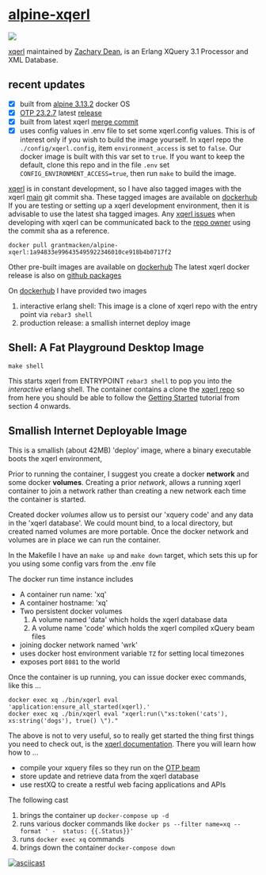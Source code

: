 # [alpine-xqerl](https://github.com/grantmacken/alpine-xqerl)

[![](https://github.com/grantmacken/alpine-xqerl/workflows/CI/badge.svg)](https://github.com/grantmacken/alpine-xqerl/actions)

 [xqerl](https://zadean.github.io/xqerl)
 maintained by 
 [Zachary Dean](https://github.com/zadean),
 is an Erlang XQuery 3.1 Processor and XML Database.

## recent updates
 - [x] built from [alpine 3.13.2](https://hub.docker.com/_/alpine) docker OS
 - [x] [OTP 23.2.7](https://hub.docker.com/_/erlang) latest [release](https://github.com/erlang/otp/releases)
 - [x] built from latest xqerl 
 [merge commit](https://api.github.com/repos/zadean/xqerl/git/commits/1a94833e996435495922346010ce918b4b0717f2)
 - [x] uses config values in .env file to set some xqerl.config values. This is of interest only if you wish to build the image
   yourself. In xqerl repo the  `./config/xqerl.config`, item `environment_access` is set to `false`. Our docker image
   is built with this var set to `true`. If you want to keep the default, clone this repo and in the file `.env` set `CONFIG_ENVIRONMENT_ACCESS=true`, then run `make` to build the image.

[xqerl](https://zadean.github.io/xqerl) is in constant development, 
so I have also tagged images with the xqerl [main](https://github.com/zadean/xqerl) git commit sha.  These tagged images are available on [dockerhub](https://hub.docker.com/r/grantmacken/alpine-xqerl/tags)
If you are testing or setting up a xqerl development environment, then it is advisable to use the latest sha tagged images.
Any [xqerl issues](https://zadean.github.io/xqerl/issues) when developing with xqerl can be communicated back to the [repo owner](https://github.com/zadean) using the commit sha as a reference.

```
docker pull grantmacken/alpine-xqerl:1a94833e996435495922346010ce918b4b0717f2
```

Other pre-built images are available on [dockerhub](https://hub.docker.com/r/grantmacken/alpine-xqerl)
The latest xqerl docker release is also on [github packages](https://github.com/grantmacken/alpine-xqerl/packages)

On [dockerhub](https://hub.docker.com/r/grantmacken/alpine-xqerl) I have provided two images
 
1. interactive erlang shell: This image is a clone of xqerl repo with the entry point via `rebar3 shell` 
2. production release: a smallish internet deploy image

## Shell: A Fat Playground Desktop Image

```
make shell
```

This starts xqerl from ENTRYPOINT `rebar3 shell` to pop you into
the *interactive* erlang shell. 
The container contains a clone the  [xqerl repo](https://zadean.github.io/xqerl) so from here you should be able to follow the 
[Getting Started](https://github.com/zadean/xqerl/blob/master/docs/src/GettingStarted.md)
tutorial from section 4 onwards.

## Smallish Internet Deployable Image

This is a smallish (about 42MB) 'deploy' image, where a binary executable boots the xqerl environment,

 Prior to running the container, I suggest you create a docker **network** and some docker **volumes**.
Creating a prior *network*, allows a running xqerl container to join a network rather than creating a new network each time the container is started.

Created docker *volumes* allow us to persist our 'xquery code' and any data in the 'xqerl database'. 
We could mount bind, to a local directory, but created named volumes are more portable.
Once the docker network and volumes are in place we can run the container.

In the Makefile I have an `make up` and `make down` target,
which sets this up for you using some config vars from the .env file

The docker run time instance includes 
* A container run name: 'xq'
* A container hostname: 'xq'
* Two persistent docker volumes 
    1. A volume named 'data' which holds the xqerl database data
    2. A volume name 'code' which holds the xqerl compiled xQuery  beam files 
* joining docker network named 'wrk'
* uses docker host environment variable `TZ` for setting local timezones
* exposes port `8081` to the world

Once the container is up running, you can issue 
docker exec commands, like this ...

```
docker exec xq ./bin/xqerl eval 'application:ensure_all_started(xqerl).'
docker exec xq ./bin/xqerl eval "xqerl:run(\"xs:token('cats'), xs:string('dogs'), true() \")."
```

The above is not to very useful, so to really get started the thing first things you need to check out, 
is the [xqerl documentation](https://zadean.github.io/xqerl/).
There you will learn how how to ...
- compile your xquery files so they run on the [OTP beam](https://en.wikipedia.org/wiki/BEAM_(Erlang_virtual_machine))
- store update and retrieve data from the xqerl database
- use restXQ to create a restful web facing applications and APIs

The following cast 
1. brings the container up `docker-compose up -d`
2. runs various docker commands like `docker ps --filter name=xq --format ' -  status: {{.Status}}'`
3. runs `docker exec xq` commands
4. brings down the container  `docker-compose down`

[![asciicast](https://asciinema.org/a/264230.svg)](https://asciinema.org/a/264230)









 


